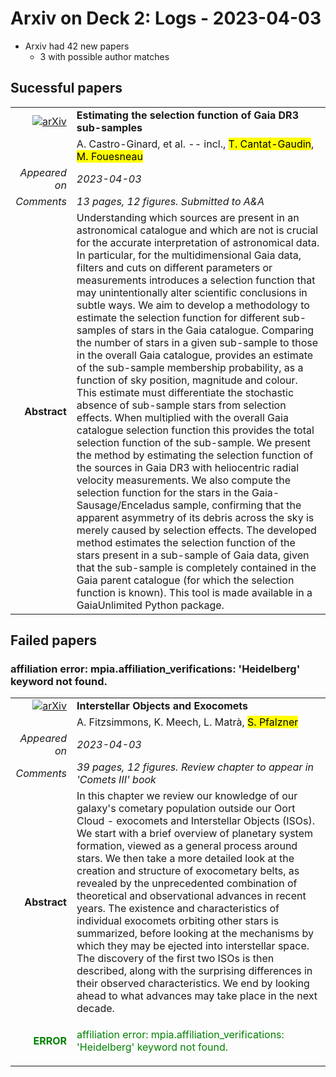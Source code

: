 # Arxiv on Deck 2: Logs - 2023-04-03

* Arxiv had 42 new papers
    * 3 with possible author matches

## Sucessful papers


|||
|---:|:---|
| [![arXiv](https://img.shields.io/badge/arXiv-arXiv:2303.17738-b31b1b.svg)](https://arxiv.org/abs/arXiv:2303.17738) | **Estimating the selection function of Gaia DR3 sub-samples**  |
|| A. Castro-Ginard, et al. -- incl., <mark>T. Cantat-Gaudin</mark>, <mark>M. Fouesneau</mark> |
|*Appeared on*| *2023-04-03*|
|*Comments*| *13 pages, 12 figures. Submitted to A&A*|
|**Abstract**| Understanding which sources are present in an astronomical catalogue and which are not is crucial for the accurate interpretation of astronomical data. In particular, for the multidimensional Gaia data, filters and cuts on different parameters or measurements introduces a selection function that may unintentionally alter scientific conclusions in subtle ways. We aim to develop a methodology to estimate the selection function for different sub-samples of stars in the Gaia catalogue. Comparing the number of stars in a given sub-sample to those in the overall Gaia catalogue, provides an estimate of the sub-sample membership probability, as a function of sky position, magnitude and colour. This estimate must differentiate the stochastic absence of sub-sample stars from selection effects. When multiplied with the overall Gaia catalogue selection function this provides the total selection function of the sub-sample. We present the method by estimating the selection function of the sources in Gaia DR3 with heliocentric radial velocity measurements. We also compute the selection function for the stars in the Gaia-Sausage/Enceladus sample, confirming that the apparent asymmetry of its debris across the sky is merely caused by selection effects. The developed method estimates the selection function of the stars present in a sub-sample of Gaia data, given that the sub-sample is completely contained in the Gaia parent catalogue (for which the selection function is known). This tool is made available in a GaiaUnlimited Python package. |

## Failed papers

### affiliation error: mpia.affiliation_verifications: 'Heidelberg' keyword not found. 


|||
|---:|:---|
| [![arXiv](https://img.shields.io/badge/arXiv-arXiv:2303.17980-b31b1b.svg)](https://arxiv.org/abs/arXiv:2303.17980) | **Interstellar Objects and Exocomets**  |
|| A. Fitzsimmons, K. Meech, L. Matrà, <mark>S. Pfalzner</mark> |
|*Appeared on*| *2023-04-03*|
|*Comments*| *39 pages, 12 figures. Review chapter to appear in 'Comets III' book*|
|**Abstract**| In this chapter we review our knowledge of our galaxy's cometary population outside our Oort Cloud - exocomets and Interstellar Objects (ISOs). We start with a brief overview of planetary system formation, viewed as a general process around stars. We then take a more detailed look at the creation and structure of exocometary belts, as revealed by the unprecedented combination of theoretical and observational advances in recent years. The existence and characteristics of individual exocomets orbiting other stars is summarized, before looking at the mechanisms by which they may be ejected into interstellar space. The discovery of the first two ISOs is then described, along with the surprising differences in their observed characteristics. We end by looking ahead to what advances may take place in the next decade. |
|<p style="color:green"> **ERROR** </p>| <p style="color:green">affiliation error: mpia.affiliation_verifications: 'Heidelberg' keyword not found.</p> |

